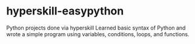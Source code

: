 # hyperskill-easypython
Python projects done via hyperskill
Learned basic syntax of Python and wrote a simple program using variables, conditions, loops, and functions.
